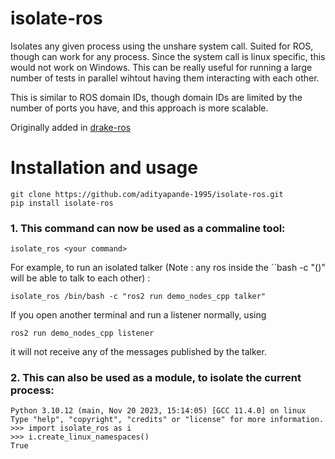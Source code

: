 # isolate-ros
Isolates any given process using the unshare system call. Suited for ROS, though can work for any process.
Since the system call is linux specific, this would not work on Windows.
This can be really useful for running a large number of tests in parallel wihtout having them interacting with each other.

This is similar to ROS domain IDs, though domain IDs are limited by the number of ports you have, and this approach is more scalable.

Originally added in [drake-ros](https://github.com/RobotLocomotion/drake-ros)

# Installation and usage
```
git clone https://github.com/adityapande-1995/isolate-ros.git
pip install isolate-ros
```

### 1. This command can now be used as a commaline tool: 
```
isolate_ros <your command>
```

For example, to run an isolated talker (Note : any ros inside the ``bash -c "(<command>)" will be able to talk to each other) : 
```
isolate_ros /bin/bash -c "ros2 run demo_nodes_cpp talker"
```
If you open another terminal and run a listener normally, using
```
ros2 run demo_nodes_cpp listener
```
it will not receive any of the messages published by the talker.

### 2. This can also be used as a module, to isolate the current process:
```
Python 3.10.12 (main, Nov 20 2023, 15:14:05) [GCC 11.4.0] on linux
Type "help", "copyright", "credits" or "license" for more information.
>>> import isolate_ros as i
>>> i.create_linux_namespaces()
True
```


